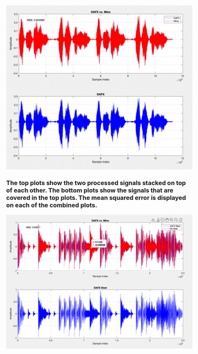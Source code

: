 ![Plots for Vocal Sample](extra/vocal_comp.png)
### The top plots show the two processed signals stacked on top of each other. The bottom plots show the signals that are covered in the top plots. The mean squared error is displayed on each of the combined plots.

![Plots for Beat Sample](extra/beat_comp.png)
